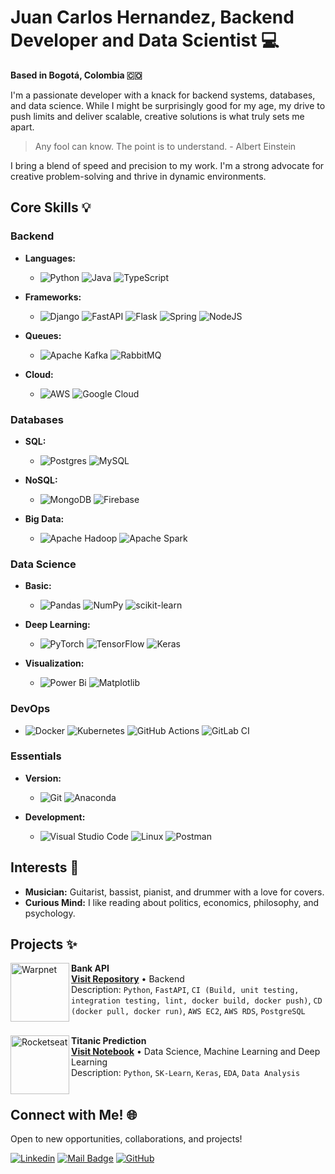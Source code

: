 # Juan Carlos Hernandez, Backend Developer and Data Scientist 💻

**Based in Bogotá, Colombia 🇨🇴**

I'm a passionate developer with a knack for backend systems, databases, and data science. While I might be surprisingly good for my age, my drive to push limits and deliver scalable, creative solutions is what truly sets me apart.

> Any fool can know. The point is to understand. - Albert Einstein

I bring a blend of speed and precision to my work. I'm a strong advocate for creative problem-solving and thrive in dynamic environments. 

## Core Skills 💡
  
### Backend
* **Languages:**
    * ![Python](https://img.shields.io/badge/python-3670A0?style=for-the-badge&logo=python&logoColor=ffdd54)
  ![Java](https://img.shields.io/badge/java-%23ED8B00.svg?style=for-the-badge&logo=openjdk&logoColor=white)
  ![TypeScript](https://img.shields.io/badge/typescript-%23007ACC.svg?style=for-the-badge&logo=typescript&logoColor=white)

* **Frameworks:**
    * ![Django](https://img.shields.io/badge/django-%23092E20.svg?style=for-the-badge&logo=django&logoColor=white)
  ![FastAPI](https://img.shields.io/badge/FastAPI-005571?style=for-the-badge&logo=fastapi) 
  ![Flask](https://img.shields.io/badge/flask-%23000.svg?style=for-the-badge&logo=flask&logoColor=white)
  ![Spring](https://img.shields.io/badge/spring-%236DB33F.svg?style=for-the-badge&logo=spring&logoColor=white)
  ![NodeJS](https://img.shields.io/badge/node.js-6DA55F?style=for-the-badge&logo=node.js&logoColor=white)

* **Queues:**
    * ![Apache Kafka](https://img.shields.io/badge/Apache%20Kafka-000?style=for-the-badge&logo=apachekafka)
  ![RabbitMQ](https://img.shields.io/badge/Rabbitmq-FF6600?style=for-the-badge&logo=rabbitmq&logoColor=white)

* **Cloud:**
    * ![AWS](https://img.shields.io/badge/AWS-%23FF9900.svg?style=for-the-badge&logo=amazon-aws&logoColor=white)
  ![Google Cloud](https://img.shields.io/badge/GoogleCloud-%234285F4.svg?style=for-the-badge&logo=google-cloud&logoColor=white)

### Databases
* **SQL:**
    * ![Postgres](https://img.shields.io/badge/postgres-%23316192.svg?style=for-the-badge&logo=postgresql&logoColor=white)
  ![MySQL](https://img.shields.io/badge/mysql-4479A1.svg?style=for-the-badge&logo=mysql&logoColor=white)

* **NoSQL:**
    * ![MongoDB](https://img.shields.io/badge/MongoDB-%234ea94b.svg?style=for-the-badge&logo=mongodb&logoColor=white)
  ![Firebase](https://img.shields.io/badge/firebase-a08021?style=for-the-badge&logo=firebase&logoColor=ffcd34)

* **Big Data:**
    * ![Apache Hadoop](https://img.shields.io/badge/Apache%20Hadoop-66CCFF?style=for-the-badge&logo=apachehadoop&logoColor=black)
  ![Apache Spark](https://img.shields.io/badge/Apache%20Spark-FDEE21?style=flat-square&logo=apachespark&logoColor=black)

### Data Science

* **Basic:**
    * ![Pandas](https://img.shields.io/badge/pandas-%23150458.svg?style=for-the-badge&logo=pandas&logoColor=white)
  ![NumPy](https://img.shields.io/badge/numpy-%23013243.svg?style=for-the-badge&logo=numpy&logoColor=white)
  ![scikit-learn](https://img.shields.io/badge/scikit--learn-%23F7931E.svg?style=for-the-badge&logo=scikit-learn&logoColor=white)
  
* **Deep Learning:**
    * ![PyTorch](https://img.shields.io/badge/PyTorch-%23EE4C2C.svg?style=for-the-badge&logo=PyTorch&logoColor=white)
  ![TensorFlow](https://img.shields.io/badge/TensorFlow-%23FF6F00.svg?style=for-the-badge&logo=TensorFlow&logoColor=white)
  ![Keras](https://img.shields.io/badge/Keras-%23D00000.svg?style=for-the-badge&logo=Keras&logoColor=white)

* **Visualization:**
    * ![Power Bi](https://img.shields.io/badge/power_bi-F2C811?style=for-the-badge&logo=powerbi&logoColor=black)
  ![Matplotlib](https://img.shields.io/badge/Matplotlib-%23ffffff.svg?style=for-the-badge&logo=Matplotlib&logoColor=black) 

### DevOps

  * ![Docker](https://img.shields.io/badge/docker-%230db7ed.svg?style=for-the-badge&logo=docker&logoColor=white)
  ![Kubernetes](https://img.shields.io/badge/kubernetes-%23326ce5.svg?style=for-the-badge&logo=kubernetes&logoColor=white)
  ![GitHub Actions](https://img.shields.io/badge/github%20actions-%232671E5.svg?style=for-the-badge&logo=githubactions&logoColor=white)
  ![GitLab CI](https://img.shields.io/badge/gitlab%20ci-%23181717.svg?style=for-the-badge&logo=gitlab&logoColor=white)

### Essentials

  * **Version:**
    * ![Git](https://img.shields.io/badge/git-%23F05033.svg?style=for-the-badge&logo=git&logoColor=white)
  ![Anaconda](https://img.shields.io/badge/Anaconda-%2344A833.svg?style=for-the-badge&logo=anaconda&logoColor=white)

  * **Development:**
    * ![Visual Studio Code](https://img.shields.io/badge/Visual%20Studio%20Code-0078d7.svg?style=for-the-badge&logo=visual-studio-code&logoColor=white)
    ![Linux](https://img.shields.io/badge/Linux-FCC624?style=for-the-badge&logo=linux&logoColor=black)
    ![Postman](https://img.shields.io/badge/Postman-FF6C37?style=for-the-badge&logo=postman&logoColor=white)

## Interests 🎸

* **Musician:** Guitarist, bassist, pianist, and drummer with a love for covers.
* **Curious Mind:** I like reading about politics, economics, philosophy, and psychology.

## Projects ✨

[<img align="left" height="94px" width="94px" alt="Warpnet" src="https://cdn-icons-png.flaticon.com/512/5432/5432506.png"/>](https://github.com/juanhdzma/BancoAPI)

**Bank API** \
[**Visit Repository**](https://github.com/juanhdzma/BancoAPI) • Backend \
Description: `Python`, `FastAPI`, `CI (Build, unit testing, integration testing, lint, docker build, docker push)`, `CD (docker pull, docker run)`, `AWS EC2`, `AWS RDS`, `PostgreSQL`\
<br/>

[<img align="left" height="94px" width="94px" alt="Rocketseat" src="https://cdn-icons-png.flaticon.com/512/5408/5408783.png"/>](https://www.kaggle.com/code/juanhdzma/survivability-predictor-ann-lr-svm-0-772)

**Titanic Prediction** \
[**Visit Notebook**](https://www.kaggle.com/code/juanhdzma/survivability-predictor-ann-lr-svm-0-772) • Data Science, Machine Learning and Deep Learning \
Description: `Python`, `SK-Learn`, `Keras`, `EDA`, `Data Analysis`\
<br/>

## Connect with Me! 🌐

Open to new opportunities, collaborations, and projects!

[![Linkedin](https://img.shields.io/badge/-juanhdzma-blue?style=flat-square&logo=Linkedin&logoColor=white&link=LINK-DO-SEU-LINKEDIN)](https://www.linkedin.com/in/juanhdzma/)
[![Mail Badge](https://img.shields.io/badge/-juanhdzma@hotmail.com-006bed?style=flat-square&logo=Gmail&logoColor=white&link=mailto:SEU-EMAIL)](mailto:juanhdzma@hotmail.com)
[![GitHub](https://img.shields.io/github/followers/juanhdzma?label=juanhdzma&style=social)](https://github.com/juanhdzma)
